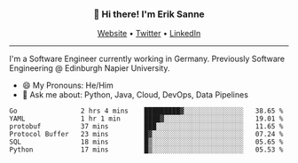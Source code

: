 <h3 align="center">👋 Hi there! I'm Erik Sanne</h3>
<p align="center">
  <a href="https://eriksanne.com">Website</a> •
  <a href="https://twitter.com/ErikKonradSanne">Twitter</a> •
  <a href="https://www.linkedin.com/in/eriksanne/">LinkedIn</a>
</p>

---
I'm a Software Engineer currently working in Germany. Previously Software Engineering @ Edinburgh Napier University.

- 😄 My Pronouns: He/Him
- 💬 Ask me about: Python, Java, Cloud, DevOps, Data Pipelines

<!--START_SECTION:waka-->

```text
Go                2 hrs 4 mins    █████████▓░░░░░░░░░░░░░░░   38.65 %
YAML              1 hr 1 min      ████▓░░░░░░░░░░░░░░░░░░░░   19.01 %
protobuf          37 mins         ███░░░░░░░░░░░░░░░░░░░░░░   11.65 %
Protocol Buffer   23 mins         █▓░░░░░░░░░░░░░░░░░░░░░░░   07.24 %
SQL               18 mins         █▒░░░░░░░░░░░░░░░░░░░░░░░   05.65 %
Python            17 mins         █▒░░░░░░░░░░░░░░░░░░░░░░░   05.53 %
```

<!--END_SECTION:waka-->
